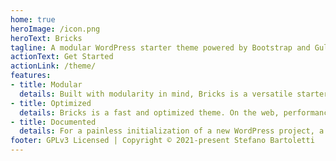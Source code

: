 ```yaml
---
home: true
heroImage: /icon.png
heroText: Bricks
tagline: A modular WordPress starter theme powered by Bootstrap and Gulp
actionText: Get Started
actionLink: /theme/
features:
- title: Modular
  details: Built with modularity in mind, Bricks is a versatile starter theme that can be easily tailored to every project's needs. It integrates with many tools, libraries and plugins commonly used in WordPress development.
- title: Optimized
  details: Bricks is a fast and optimized theme. On the web, performance is not an option, and Bricks is developed by taking into account SEO best practices and every reasonable way to improve its speed.
- title: Documented
  details: For a painless initialization of a new WordPress project, a starter theme needs to be easy to learn. Bricks has an extensive documentation that describes in detail all of its features.
footer: GPLv3 Licensed | Copyright © 2021-present Stefano Bartoletti
---
```

